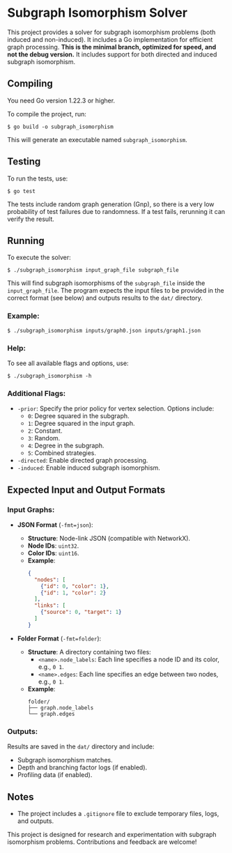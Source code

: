 # Subgraph Isomorphism Solver

This project provides a solver for subgraph isomorphism problems (both induced and non-induced). It includes a Go implementation for efficient graph processing. **This is the minimal branch, optimized for speed, and not the debug version.** It includes support for both directed and induced subgraph isomorphism.

## Compiling

You need Go version 1.22.3 or higher.

To compile the project, run:
```
$ go build -o subgraph_isomorphism
```

This will generate an executable named `subgraph_isomorphism`.

## Testing

To run the tests, use:
```
$ go test
```

The tests include random graph generation (Gnp), so there is a very low probability of test failures due to randomness. If a test fails, rerunning it can verify the result.

## Running

To execute the solver:
```
$ ./subgraph_isomorphism input_graph_file subgraph_file
```

This will find subgraph isomorphisms of the `subgraph_file` inside the `input_graph_file`. The program expects the input files to be provided in the correct format (see below) and outputs results to the `dat/` directory.

### Example:
```
$ ./subgraph_isomorphism inputs/graph0.json inputs/graph1.json
```

### Help:
To see all available flags and options, use:
```
$ ./subgraph_isomorphism -h
```

### Additional Flags:
- `-prior`: Specify the prior policy for vertex selection. Options include:
  - `0`: Degree squared in the subgraph.
  - `1`: Degree squared in the input graph.
  - `2`: Constant.
  - `3`: Random.
  - `4`: Degree in the subgraph.
  - `5`: Combined strategies.
- `-directed`: Enable directed graph processing.
- `-induced`: Enable induced subgraph isomorphism.

## Expected Input and Output Formats

### Input Graphs:
- **JSON Format** (`-fmt=json`):
  - **Structure**: Node-link JSON (compatible with NetworkX).
  - **Node IDs**: `uint32`.
  - **Color IDs**: `uint16`.
  - **Example**:
    ```json
    {
      "nodes": [
        {"id": 0, "color": 1},
        {"id": 1, "color": 2}
      ],
      "links": [
        {"source": 0, "target": 1}
      ]
    }
    ```

- **Folder Format** (`-fmt=folder`):
  - **Structure**: A directory containing two files:
    - `<name>.node_labels`: Each line specifies a node ID and its color, e.g., `0 1`.
    - `<name>.edges`: Each line specifies an edge between two nodes, e.g., `0 1`.
  - **Example**:
    ```
    folder/
    ├── graph.node_labels
    └── graph.edges
    ```

### Outputs:
Results are saved in the `dat/` directory and include:
- Subgraph isomorphism matches.
- Depth and branching factor logs (if enabled).
- Profiling data (if enabled).

## Notes

- The project includes a `.gitignore` file to exclude temporary files, logs, and outputs.

This project is designed for research and experimentation with subgraph isomorphism problems. Contributions and feedback are welcome!
